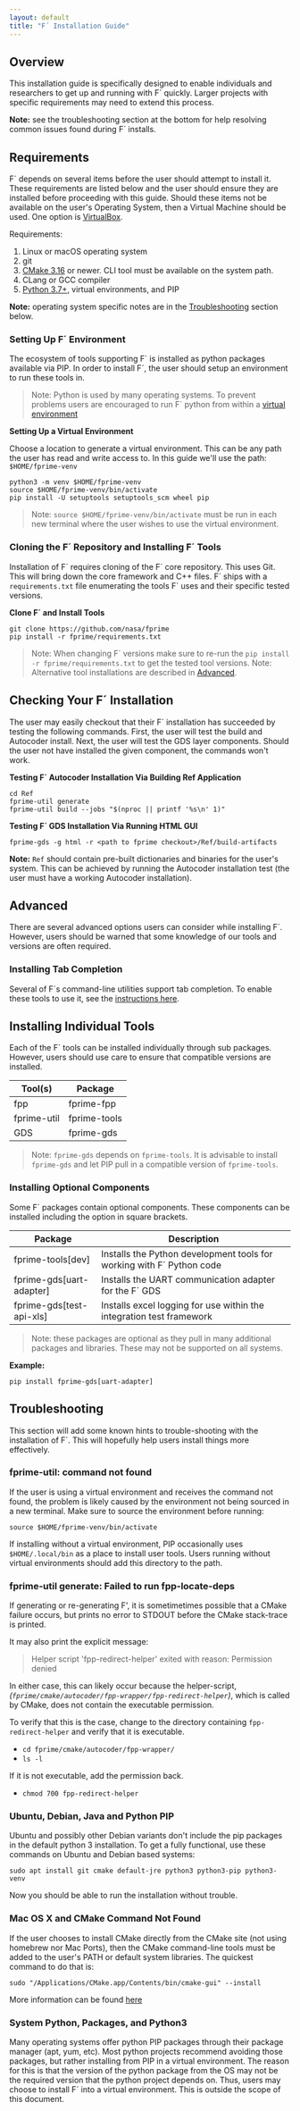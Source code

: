 ```yaml
---
layout: default
title: "F´ Installation Guide"
---
```


## Overview

This installation guide is specifically designed to enable individuals and researchers to get up and
running with F´ quickly. Larger projects with specific requirements may need to extend this process.

**Note:** see the troubleshooting section at the bottom for help resolving common issues found during F´ installs.

## Requirements

F´ depends on several items before the user should attempt to install it. These requirements are
listed below and the user should ensure they are installed before proceeding with this guide. Should these items not
be available on the user's Operating System, then a Virtual Machine should be used. One option is
[VirtualBox](https://www.virtualbox.org/).

Requirements:

1. Linux or macOS operating system
2. git
3. [CMake 3.16](https://cmake.org/download/) or newer. CLI tool must be available on the system path.
4. CLang or GCC compiler
5. [Python 3.7+](https://www.python.org/downloads/), virtual environments, and PIP

**Note:** operating system specific notes are in the [Troubleshooting](#Troubleshooting) section below.

### Setting Up F´ Environment

The ecosystem of tools supporting F´ is installed as python packages available via PIP. In order to install F´, the user should
setup an environment to run these tools in.

>Note: Python is used by many operating systems. To prevent problems users are encouraged to run F´ python
>from within a [virtual environment](https://packaging.python.org/en/latest/guides/installing-using-pip-and-virtual-environments/)

**Setting Up a Virtual Environment**

Choose a location to generate a virtual environment. This can be any path the user has read and write access to. In this guide we'll
use the path: `$HOME/fprime-venv`

```
python3 -m venv $HOME/fprime-venv
source $HOME/fprime-venv/bin/activate
pip install -U setuptools setuptools_scm wheel pip
```

> Note: `source $HOME/fprime-venv/bin/activate` must be run in each new terminal where the user wishes to use the virtual environment.

### Cloning the F´ Repository and Installing F´ Tools

Installation of F´ requires cloning of the F´ core repository. This uses Git. This will bring down the core framework and C++ files.
F´ ships with a `requirements.txt` file enumerating the tools F´ uses and their specific tested versions. 

**Clone F´ and Install Tools**

```
git clone https://github.com/nasa/fprime
pip install -r fprime/requirements.txt
```

>Note: When changing F´ versions make sure to re-run the `pip install -r fprime/requirements.txt` to get the tested tool versions.
>Note: Alternative tool installations are described in [Advanced](#Advanced).

## Checking Your F´ Installation

The user may easily checkout that their F´ installation has succeeded by testing the following
commands. First, the user will test the build and Autocoder install. Next, the user will test the GDS
layer components. Should the user not have installed the given component, the commands won't work.

**Testing F´ Autocoder Installation Via Building Ref Application**

```
cd Ref
fprime-util generate
fprime-util build --jobs "$(nproc || printf '%s\n' 1)"
```

**Testing F´ GDS Installation Via Running HTML GUI**

```
fprime-gds -g html -r <path to fprime checkout>/Ref/build-artifacts
```

**Note:** `Ref` should contain pre-built dictionaries and binaries for the user's system. This can
be achieved by running the Autocoder installation test (the user must have a working Autocoder
installation).

## Advanced

There are several advanced options users can consider while installing F´. However, users should be warned that some
knowledge of our tools and versions are often required.


### Installing Tab Completion

Several of F´s command-line utilities support tab completion. To enable these tools to use it, see the
[instructions here](UsersGuide/user/autocomplete.md).


## Installing Individual Tools

Each of the F´ tools can be installed individually through sub packages. However, users should use care to ensure that
compatible versions are installed.

| Tool(s)     | Package      |
|-------------|--------------|
| fpp         | fprime-fpp   |
| fprime-util | fprime-tools |
| GDS         | fprime-gds   |

> Note: `fprime-gds` depends on `fprime-tools`. It is advisable to install `fprime-gds` and let PIP pull in a compatible
version of `fprime-tools`.

### Installing Optional Components

Some F´ packages contain optional components. These components can be installed including the option in square brackets.

| Package                  | Description |
|--------------------------|-------------|
| fprime-tools[dev]        | Installs the Python development tools for working with F´ Python code |
| fprime-gds[uart-adapter] | Installs the UART communication adapter for the F´ GDS |
| fprime-gds[test-api-xls] | Installs excel logging for use within the integration test framework |


> Note: these packages are optional as they pull in many additional packages and libraries. These may not be supported
on all systems.

**Example:**
```
pip install fprime-gds[uart-adapter]
```


## Troubleshooting

This section will add some known hints to trouble-shooting with the installation of F´. This will hopefully help users
install things more effectively.

### fprime-util: command not found

If the user is using a virtual environment and receives the command not found, the problem is likely caused by the
environment not being sourced in a new terminal. Make sure to source the environment before running:

```
source $HOME/fprime-venv/bin/activate
```

If installing without a virtual environment, PIP occasionally uses `$HOME/.local/bin` as a place to install user tools.
Users running without virtual environments should add this directory to the path.

### fprime-util generate: Failed to run fpp-locate-deps

If generating or re-generating F', it is sometimetimes possible that a CMake failure occurs, but prints no error to STDOUT before the CMake stack-trace is printed.

It may also print the explicit message:

> Helper script 'fpp-redirect-helper' exited with reason: Permission denied

In either case, this can likely occur because the helper-script, *(`fprime/cmake/autocoder/fpp-wrapper/fpp-redirect-helper`)*, which is called by CMake, does not contain the executable permission.

To verify that this is the case, change to the directory containing `fpp-redirect-helper` and verify that it is executable.

* `cd fprime/cmake/autocoder/fpp-wrapper/`
* `ls -l`

If it is not executable, add the permission back.

* `chmod 700 fpp-redirect-helper`

### Ubuntu, Debian, Java and Python PIP

Ubuntu and possibly other Debian variants don't include the pip packages in the default python 3 installation. To get a
fully functional, use these commands on Ubuntu and Debian based systems:

```
sudo apt install git cmake default-jre python3 python3-pip python3-venv
```

Now you should be able to run the installation without trouble.

### Mac OS X and CMake Command Not Found

If the user chooses to install CMake directly from the CMake site (not using homebrew nor Mac Ports), then the CMake
command-line tools must be added to the user's PATH or default system libraries. The quickest command to do that is:

```
sudo "/Applications/CMake.app/Contents/bin/cmake-gui" --install
```

More information can be found [here](https://stackoverflow.com/questions/30668601/installing-cmake-command-line-tools-on-a-mac)

### System Python, Packages, and Python3

Many operating systems offer python PIP packages through their package manager (apt, yum, etc). Most python projects
recommend avoiding those packages, but rather installing from PIP in a virtual environment. The reason for this is that
the version of the python package from the OS may not be the required version that the python project depends on. Thus,
users may choose to install F´ into a virtual environment. This is outside the scope of this document.
